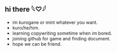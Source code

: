 ## hi there 𓆩♡𓆪
- im kurogane or mint whatever you want.
- kuro/he/him.
- learning copywriting sometime when im bored.
- joining github for game and finding document.
- hope we can be friend.
